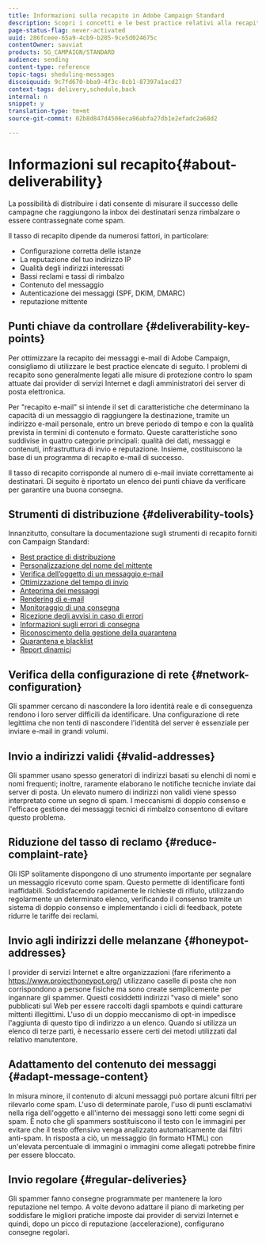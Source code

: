 ```yaml
---
title: Informazioni sulla recapito in Adobe Campaign Standard
description: Scopri i concetti e le best practice relativi alla recapito dei prodotti e gli strumenti offerti da Adobe Campaign Standard per ottimizzare l'invio delle consegne.
page-status-flag: never-activated
uuid: 286fceee-65a9-4cb9-b205-9ce5d024675c
contentOwner: sauviat
products: SG_CAMPAIGN/STANDARD
audience: sending
content-type: reference
topic-tags: sheduling-messages
discoiquuid: 9c7fd670-bba9-4f3c-8cb1-87397a1acd27
context-tags: delivery,schedule,back
internal: n
snippet: y
translation-type: tm+mt
source-git-commit: 02b8d847d4506eca96abfa27db1e2efadc2a68d2

---
```



# Informazioni sul recapito{#about-deliverability}

La possibilità di distribuire i dati consente di misurare il successo delle campagne che raggiungono la inbox dei destinatari senza rimbalzare o essere contrassegnate come spam.

Il tasso di recapito dipende da numerosi fattori, in particolare:

* Configurazione corretta delle istanze
* La reputazione del tuo indirizzo IP
* Qualità degli indirizzi interessati
* Bassi reclami e tassi di rimbalzo
* Contenuto del messaggio
* Autenticazione dei messaggi (SPF, DKIM, DMARC)
* reputazione mittente

## Punti chiave da controllare {#deliverability-key-points}

Per ottimizzare la recapito dei messaggi e-mail di Adobe Campaign, consigliamo di utilizzare le best practice elencate di seguito. I problemi di recapito sono generalmente legati alle misure di protezione contro lo spam attuate dai provider di servizi Internet e dagli amministratori dei server di posta elettronica.

Per &quot;recapito e-mail&quot; si intende il set di caratteristiche che determinano la capacità di un messaggio di raggiungere la destinazione, tramite un indirizzo e-mail personale, entro un breve periodo di tempo e con la qualità prevista in termini di contenuto e formato. Queste caratteristiche sono suddivise in quattro categorie principali: qualità dei dati, messaggi e contenuti, infrastruttura di invio e reputazione. Insieme, costituiscono la base di un programma di recapito e-mail di successo.

Il tasso di recapito corrisponde al numero di e-mail inviate correttamente ai destinatari.
Di seguito è riportato un elenco dei punti chiave da verificare per garantire una buona consegna.

## Strumenti di distribuzione {#deliverability-tools}

Innanzitutto, consultare la documentazione sugli strumenti di recapito forniti con Campaign Standard:
* [Best practice di distribuzione](https://helpx.adobe.com/campaign/kb/delivery-best-practices.html)
* [Personalizzazione del nome del mittente](../../designing/using/personalization.md#personalizing-the-sender)
* [Verifica dell’oggetto di un messaggio e-mail](../../sending/using/testing-subject-line-email.md)
* [Ottimizzazione del tempo di invio](../../sending/using/optimizing-the-sending-time.md)
* [Anteprima dei messaggi](../../sending/using/previewing-messages.md)
* [Rendering di e-mail](../../sending/using/email-rendering.md)
* [Monitoraggio di una consegna](../../sending/using/monitoring-a-delivery.md)
* [Ricezione degli avvisi in caso di errori](../../sending/using/receiving-alerts-when-failures-happen.md)
* [Informazioni sugli errori di consegna](../../sending/using/understanding-delivery-failures.md)
* [Riconoscimento della gestione della quarantena](../../sending/using/understanding-quarantine-management.md)
* [Quarantena e blacklist](../../sending/using/understanding-quarantine-management.md#quarantine-vs-blacklisting)
* [Report dinamici](../../reporting/using/about-dynamic-reports.md)

## Verifica della configurazione di rete {#network-configuration}

Gli spammer cercano di nascondere la loro identità reale e di conseguenza rendono i loro server difficili da identificare. Una configurazione di rete legittima che non tenti di nascondere l&#39;identità del server è essenziale per inviare e-mail in grandi volumi.

## Invio a indirizzi validi {#valid-addresses}

Gli spammer usano spesso generatori di indirizzi basati su elenchi di nomi e nomi frequenti; inoltre, raramente elaborano le notifiche tecniche inviate dai server di posta. Un elevato numero di indirizzi non validi viene spesso interpretato come un segno di spam. I meccanismi di doppio consenso e l&#39;efficace gestione dei messaggi tecnici di rimbalzo consentono di evitare questo problema.

## Riduzione del tasso di reclamo {#reduce-complaint-rate}

Gli ISP solitamente dispongono di uno strumento importante per segnalare un messaggio ricevuto come spam. Questo permette di identificare fonti inaffidabili. Soddisfacendo rapidamente le richieste di rifiuto, utilizzando regolarmente un determinato elenco, verificando il consenso tramite un sistema di doppio consenso e implementando i cicli di feedback, potete ridurre le tariffe dei reclami.

## Invio agli indirizzi delle melanzane {#honeypot-addresses}

I provider di servizi Internet e altre organizzazioni (fare riferimento a https://www.projecthoneypot.org/) utilizzano caselle di posta che non corrispondono a persone fisiche ma sono create semplicemente per ingannare gli spammer. Questi cosiddetti indirizzi &quot;vaso di miele&quot; sono pubblicati sul Web per essere raccolti dagli spambots e quindi catturare mittenti illegittimi. L&#39;uso di un doppio meccanismo di opt-in impedisce l&#39;aggiunta di questo tipo di indirizzo a un elenco. Quando si utilizza un elenco di terze parti, è necessario essere certi dei metodi utilizzati dal relativo manutentore.

## Adattamento del contenuto dei messaggi {#adapt-message-content}

In misura minore, il contenuto di alcuni messaggi può portare alcuni filtri per rilevarlo come spam. L&#39;uso di determinate parole, l&#39;uso di punti esclamativi nella riga dell&#39;oggetto e all&#39;interno dei messaggi sono letti come segni di spam. È noto che gli spammers sostituiscono il testo con le immagini per evitare che il testo offensivo venga analizzato automaticamente dai filtri anti-spam. In risposta a ciò, un messaggio (in formato HTML) con un&#39;elevata percentuale di immagini o immagini come allegati potrebbe finire per essere bloccato.

## Invio regolare {#regular-deliveries}

Gli spammer fanno consegne programmate per mantenere la loro reputazione nel tempo. A volte devono adattare il piano di marketing per soddisfare le migliori pratiche imposte dai provider di servizi Internet e quindi, dopo un picco di reputazione (accelerazione), configurano consegne regolari.
